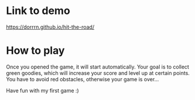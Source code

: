 # Link to demo
https://dorrrn.github.io/hit-the-road/

# How to play
Once you opened the game, it will start automatically.
Your goal is to collect green goodies, which will increase your score and level up at certain points.
You have to avoid red obstacles, otherwise your game is over...

Have fun with my first game :)